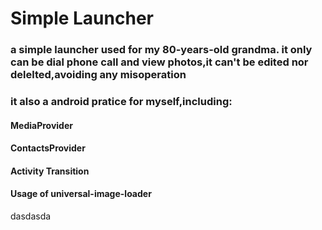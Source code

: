 # Simple Launcher
### a simple launcher used for my 80-years-old grandma. it only can be dial phone call and view photos,it can't be edited nor delelted,avoiding any misoperation

### it also a android pratice for myself,including:
#### MediaProvider
#### ContactsProvider
#### Activity Transition
#### Usage of universal-image-loader
dasdasda